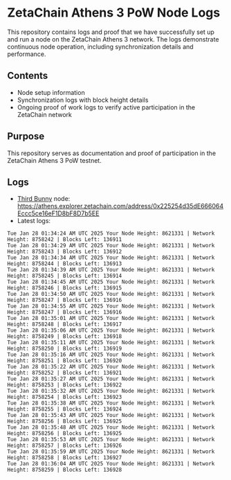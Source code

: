 # ZetaChain Athens 3 PoW Node Logs
This repository contains logs and proof that we have successfully set up and run a node on the ZetaChain Athens 3 network. The logs demonstrate continuous node operation, including synchronization details and performance.

## Contents
- Node setup information
- Synchronization logs with block height details
- Ongoing proof of work logs to verify active participation in the ZetaChain network

## Purpose
This repository serves as documentation and proof of participation in the ZetaChain Athens 3 PoW testnet.

## Logs

- [Third Bunny](https://thirdbunny.xyz/) node: https://athens.explorer.zetachain.com/address/0x225254d35dE666064Eccc5ce16eF1D8bF8D7b5EE
- Latest logs:
```
Tue Jan 28 01:34:24 AM UTC 2025 Your Node Height: 8621331 | Network Height: 8758242 | Blocks Left: 136911
Tue Jan 28 01:34:29 AM UTC 2025 Your Node Height: 8621331 | Network Height: 8758243 | Blocks Left: 136912
Tue Jan 28 01:34:34 AM UTC 2025 Your Node Height: 8621331 | Network Height: 8758244 | Blocks Left: 136913
Tue Jan 28 01:34:39 AM UTC 2025 Your Node Height: 8621331 | Network Height: 8758245 | Blocks Left: 136914
Tue Jan 28 01:34:45 AM UTC 2025 Your Node Height: 8621331 | Network Height: 8758246 | Blocks Left: 136915
Tue Jan 28 01:34:50 AM UTC 2025 Your Node Height: 8621331 | Network Height: 8758247 | Blocks Left: 136916
Tue Jan 28 01:34:55 AM UTC 2025 Your Node Height: 8621331 | Network Height: 8758247 | Blocks Left: 136916
Tue Jan 28 01:35:01 AM UTC 2025 Your Node Height: 8621331 | Network Height: 8758248 | Blocks Left: 136917
Tue Jan 28 01:35:06 AM UTC 2025 Your Node Height: 8621331 | Network Height: 8758249 | Blocks Left: 136918
Tue Jan 28 01:35:11 AM UTC 2025 Your Node Height: 8621331 | Network Height: 8758250 | Blocks Left: 136919
Tue Jan 28 01:35:16 AM UTC 2025 Your Node Height: 8621331 | Network Height: 8758251 | Blocks Left: 136920
Tue Jan 28 01:35:22 AM UTC 2025 Your Node Height: 8621331 | Network Height: 8758252 | Blocks Left: 136921
Tue Jan 28 01:35:27 AM UTC 2025 Your Node Height: 8621331 | Network Height: 8758253 | Blocks Left: 136922
Tue Jan 28 01:35:32 AM UTC 2025 Your Node Height: 8621331 | Network Height: 8758254 | Blocks Left: 136923
Tue Jan 28 01:35:38 AM UTC 2025 Your Node Height: 8621331 | Network Height: 8758255 | Blocks Left: 136924
Tue Jan 28 01:35:43 AM UTC 2025 Your Node Height: 8621331 | Network Height: 8758256 | Blocks Left: 136925
Tue Jan 28 01:35:48 AM UTC 2025 Your Node Height: 8621331 | Network Height: 8758256 | Blocks Left: 136925
Tue Jan 28 01:35:53 AM UTC 2025 Your Node Height: 8621331 | Network Height: 8758257 | Blocks Left: 136926
Tue Jan 28 01:35:59 AM UTC 2025 Your Node Height: 8621331 | Network Height: 8758258 | Blocks Left: 136927
Tue Jan 28 01:36:04 AM UTC 2025 Your Node Height: 8621331 | Network Height: 8758259 | Blocks Left: 136928
```
